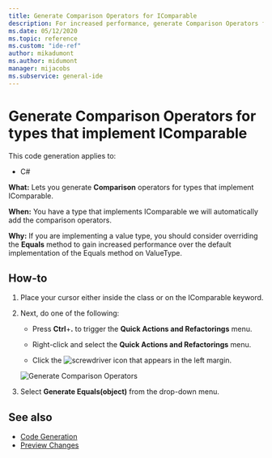 ```yaml
---
title: Generate Comparison Operators for IComparable
description: For increased performance, generate Comparison Operators for types that implement IComparable.
ms.date: 05/12/2020
ms.topic: reference
ms.custom: "ide-ref"
author: mikadumont
ms.author: midumont
manager: mijacobs
ms.subservice: general-ide
---
```

# Generate Comparison Operators for types that implement IComparable

This code generation applies to:

- C#

**What:** Lets you generate **Comparison** operators for types that implement IComparable.

**When:** You have a type that implements IComparable we will automatically add the comparison operators.

**Why:** If you are implementing a value type, you should consider overriding the **Equals** method to gain increased performance over the default implementation of the Equals method on ValueType.

## How-to

1. Place your cursor either inside the class or on the IComparable keyword.

2. Next, do one of the following:

   - Press **Ctrl**+**.** to trigger the **Quick Actions and Refactorings** menu.

   - Right-click and select the **Quick Actions and Refactorings** menu.

   - Click the ![screwdriver](../media/screwdriver-icon.png) icon that appears in the left margin.

   ![Generate Comparison Operators](media/generate-comparison-operators.png)

3. Select **Generate Equals(object)** from the drop-down menu.

## See also

- [Code Generation](../code-generation-in-visual-studio.md)
- [Preview Changes](../../ide/preview-changes.md)
